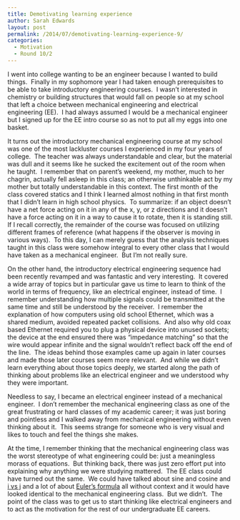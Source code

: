 ```yaml
---
title: Demotivating learning experience
author: Sarah Edwards
layout: post
permalink: /2014/07/demotivating-learning-experience-9/
categories:
  - Motivation
  - Round 10/2
---
```

I went into college wanting to be an engineer because I wanted to build things.  Finally in my sophomore year I had taken enough prerequisites to be able to take introductory engineering courses.  I wasn&#8217;t interested in chemistry or building structures that would fall on people so at my school that left a choice between mechanical engineering and electrical engineering (EE).  I had always assumed I would be a mechanical engineer but I signed up for the EE intro course so as not to put all my eggs into one basket.

It turns out the introductory mechanical engineering course at my school was one of the most lackluster courses I experienced in my four years of college.  The teacher was always understandable and clear, but the material was dull and it seems like he sucked the excitement out of the room when he taught.  I remember that on parent&#8217;s weekend, my mother, much to her chagrin, actually fell asleep in this class; an otherwise unthinkable act by my mother but totally understandable in this context. The first month of the class covered statics and I think I learned almost nothing in that first month that I didn&#8217;t learn in high school physics.  To summarize: if an object doesn&#8217;t have a net force acting on it in any of the x, y, or z directions and it doesn&#8217;t have a force acting on it in a way to cause it to rotate, then it is standing still. If I recall correctly, the remainder of the course was focused on utilizing different frames of reference (what happens if the observer is moving in various ways).  To this day, I can merely guess that the analysis techniques taught in this class were somehow integral to every other class that I would have taken as a mechanical engineer.  But I&#8217;m not really sure.

On the other hand, the introductory electrical engineering sequence had been recently revamped and was fantastic and very interesting.  It covered a wide array of topics but in particular gave us time to learn to think of the world in terms of frequency, like an electrical engineer, instead of time.  I remember understanding how multiple signals could be transmitted at the same time and still be understood by the receiver.  I remember the explanation of how computers using old school Ethernet, which was a shared medium, avoided repeated packet collisions.  And also why old coax based Ethernet required you to plug a physical device into unused sockets;  the device at the end ensured there was &#8220;impedance matching&#8221; so that the wire would appear infinite and the signal wouldn&#8217;t reflect back off the end of the line.  The ideas behind those examples came up again in later courses and made those later courses seem more relevant.  And while we didn&#8217;t learn everything about those topics deeply, we started along the path of thinking about problems like an electrical engineer and we understood why they were important.

Needless to say, I became an electrical engineer instead of a mechanical engineer.  I don&#8217;t remember the mechanical engineering class as one of the great frustrating or hard classes of my academic career; it was just boring and pointless and I walked away from mechanical engineering without even thinking about it.  This seems strange for someone who is very visual and likes to touch and feel the things she makes.

At the time, I remember thinking that the mechanical engineering class was the worst stereotype of what engineering could be: just a meaningless morass of equations.  But thinking back, there was just zero effort put into explaining why anything we were studying mattered.  The EE class could have turned out the same.  We could have talked about sine and cosine and [i vs j][1] and a lot of about [Euler&#8217;s formula][2] all without context and it would have looked identical to the mechanical engineering class.  But we didn&#8217;t.  The point of the class was to get us to start thinking like electrical engineers and to act as the motivation for the rest of our undergraduate EE careers.

 [1]: http://en.wikipedia.org/wiki/Imaginary_unit "In EE j is used instead of i for imaginary numbers to avoid confusion with the use of i to represent current"
 [2]: http://en.wikipedia.org/wiki/Euler%27s_formula "Euler's formula shows the relationship between sine and cosine and complex exponents (which are easier to manipulate mathematically than trig based functions)"